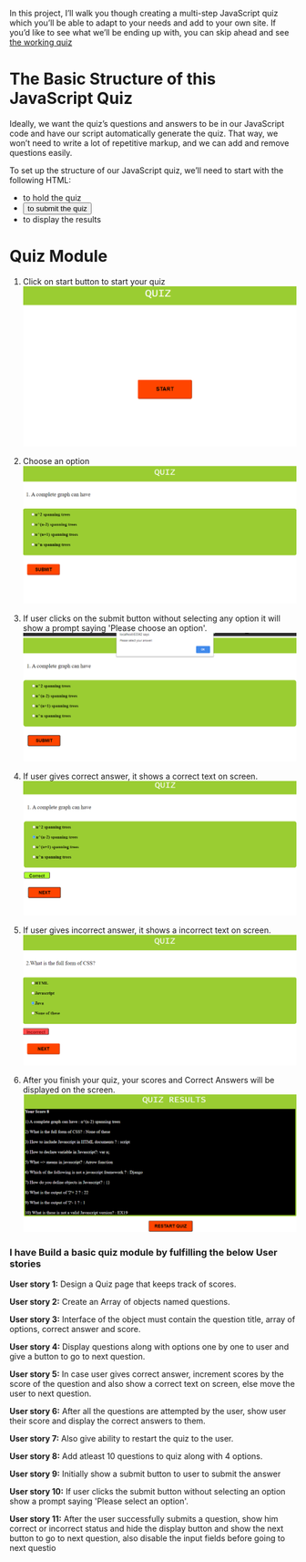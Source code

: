 In this project, I’ll walk you though creating a multi-step JavaScript quiz which you’ll be able to adapt to your needs and add to your own site. If you’d like to see what we’ll be ending up with, you can skip ahead and see [the working quiz](https://adishisood.github.io/Quiz-Module/)

# The Basic Structure of this JavaScript Quiz
Ideally, we want the quiz’s questions and answers to be in our JavaScript code and have our script automatically generate the quiz. That way, we won’t need to write a lot of repetitive markup, and we can add and remove questions easily.

To set up the structure of our JavaScript quiz, we’ll need to start with the following HTML:

- <div> to hold the quiz
- <button> to submit the quiz
- <div> to display the results


# Quiz Module
1) Click on start button to start your quiz
![](Screengrabs/StartQuiz.png)

2) Choose an option
![](Screengrabs/ChooseOption.png)

3) If user clicks on the submit button without selecting any option it will show a prompt saying 'Please choose an option'.
![](Screengrabs/ALert.png)

4) If user gives correct answer, it shows a correct text on screen.
![](Screengrabs/CorrectAnswer.png)

5) If user gives incorrect answer, it shows a incorrect text on screen.
![](Screengrabs/IncorrectAnswer.png)

6) After you finish your quiz, your scores and Correct Answers will be displayed on the screen.
![](Screengrabs/QuizResult.png)


### I have Build a basic quiz module by fulfilling the below User stories

**User story 1:** Design a Quiz page that keeps track of scores.

**User story 2:** Create an Array of objects named questions.

**User story 3:** Interface of the object must contain the question title, array of options, correct answer and score.

**User story 4:** Display questions along with options one by one to user and give a button to go to next question.

**User story 5:** In case user gives correct answer, increment scores by the score of the question and also show a correct text on screen, else move the user to next question.

**User story 6:** After all the questions are attempted by the user, show user their score and display the correct answers to them.

**User story 7:** Also give ability to restart the quiz to the user.

**User story 8:** Add atleast 10 questions to quiz along with 4 options.

**User story 9:** Initially show a submit button to user to submit the answer

**User story 10:** If user clicks the submit button without selecting an option show a prompt saying 'Please select an option'.

**User story 11:** After the user successfully submits a question, show him correct or incorrect status and hide the display button and show the next button to go to next question, also disable the input fields before going to next questio
